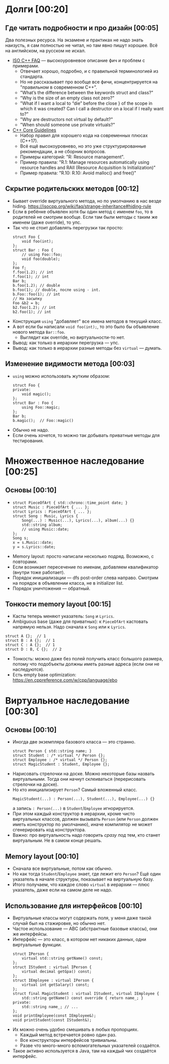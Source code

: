 # Долги [00:20]
## Где читать подробности и про дизайн [00:05]
Два полезных ресурса.
На экзамене и практиках не надо знать наизусть, я сам полностью не читал, но там явно пишут хорошее.
Всё на английском, на русском не искал.

* [ISO C++ FAQ](https://isocpp.org/wiki/faq) — высокоуровневое описание фич и проблем с примерами.
  * Отвечает хорошо, подробно, и с правильной терминологией из стандарта.
  * Но не рассказывает про вообще все фичи, концентрируется на "правильном в современном C++".
  * "What’s the difference between the keywords struct and class?"
  * "Why is the size of an empty class not zero?"
  * "What if I want a local to “die” before the close } of the scope in which it was created? Can I call a destructor on a local if I really want to?"
  * "Why are destructors not virtual by default?"
  * "When should someone use private virtuals?"
* [C++ Core Guidelines](http://isocpp.github.io/CppCoreGuidelines/CppCoreGuidelines)
  * Набор правил для хорошего кода на современных плюсах (С++17).
  * Всё ещё высокоуровнево, но это уже структурированные рекомендации, а не сборник вопросов.
  * Примеры категорий: "R: Resource management".
  * Пример правила: "R.1: Manage resources automatically using resource handles and RAII (Resource Acquisition Is Initialization)"
  * Пример правила: "R.10: R.10: Avoid malloc() and free()"

## Скрытие родительских методов [00:12]
* Бывает override виртуального метода, но по умолчанию в нас везде hiding.
  https://isocpp.org/wiki/faq/strange-inheritance#hiding-rule
* Если в ребёнке объявлен хотя бы один метод с именем `foo`,
  то в родителей не смотрим вообще.
  Если там были методы с таким же именем (даже override), то упс.
* Так что не стоит добавлять перегрузки так просто:
  ```
  struct Foo {
      void foo(int);
  };
  struct Bar : Foo {
      // using Foo::foo;
      void foo(double);
  };
  Foo f;
  f.foo(1.2); // int
  f.foo(1); // int
  Bar b;
  b.foo(1.2); // double
  b.foo(1); // double, после using - int.
  b.Foo::foo(1); // int
  // На засыпку
  Foo &b2 = b;
  b2.foo(1.2); // int
  b2.foo(1); // int
  ```
* Конструкция `using` "добавляет" все имена методов в текущий класс.
* А вот если бы написали `void foo(int);`, то это было бы объявление
  нового метода `Bar::foo`.
  * Выглядит как override, но виртуальности-то нет.
* Вывод: как только в иерархии перегрузка — упс.
* Вывод: как только в иерархии разные методы без `virtual` — думать.

## Изменение видимости метода [00:03]
* `using` можно использовать жутким образом:
  ```
  struct Foo {
  private:
      void magic();
  };
  struct Bar : Foo {
      using Foo::magic;
  };
  Bar b;
  b.magic();  // Foo::magic()
  ```
* Обычно не надо.
* Если очень хочется, то можно так добывать приватные методы для тестирования.

# Множественное наследование [00:25]
## Основы [00:10]
* ```
  struct PieceOfArt { std::chrono::time_point date; }
  struct Music : PieceOfArt { ... };
  struct Lyrics : PieceOfArt { ... };
  struct Song : Music, Lyrics {
      Song(...) : Music(...), Lyrics(...), album(...) {}
      std::string album;
      // using Music::date;
  };
  Song s;
  x = s.Music::date;
  y = s.Lyrics::date;
  ```
* Memory layout: просто написали несколько подряд.
  Возможно, с повторами.
* Если возникает пересечение по именам, добавляем квалификатор
  (внутри тоже работает).
* Порядок инициализации — dfs post-order слева направо.
  Смотрим на порядок в объявлении класса, не в initializer list.
* Порядок уничтожения — обратный.

## Тонкости memory layout [00:15]
* Касты теперь меняют указатель: `Song` и `Lyrics`.
* Ambiguous base (даже для приватных): к `PieceOfArt` кастовать напрямую нельзя.
  Надо сначала к `Song` или к `Lyrics`.

```
struct A {};  // 1
struct B : A {};  // 1
struct C : A {};  // 1
struct D : B, C {};  // 2
```

* Тонкость: можно даже без полей получить класс большого размера,
  потому что подобъекты должны иметь разные адреса
  (если они не наследуются).
* Есть empty base optimization:
  https://en.cppreference.com/w/cpp/language/ebo

# Виртуальное наследование [00:30]
## Основы [00:10]
* Иногда две экземпляра базового класса — это странно.
  ```
  struct Person { std::string name; }
  struct Student : /* virtual */ Person {};
  struct Employee : /* virtual */ Person {};
  struct MagicStudent : Student, Employee {};
  ```
* Нарисовать стрелочки на доске.
  Можно некоторые базы назвать виртуальными.
  Тогда они начнут склеиваться (перерисовать стрелочки на доске).
* Но кто инициализирует `Person`? Самый вложенный класс.
  ```
  MagicStudent(...) : Person(...), Student(...), Employee(...) {}
  ```
  а запись `: Person(...)` в `Student`/`Employee` игнорируется.
* При этом каждый конструктор в иерархии, кроме чисто виртуальных
  классов, должен вызывать `Person` (или `Person` должен иметь конструктор по умолчанию),
  иначе компилятор не может сгенерировать код конструктора.
* Важно: про виртуальность надо говорить _сразу под_ тем, кто станет виртуальным.
  Не в самом конце решать.

## Memory layout [00:10]
* Сначала все виртуальные, потом как обычно.
* Но как тогда `Student`/`Employee` знает, где лежит его `Person`?
  Ещё один указатель в начале структуры, показывает на виртуальную базу.
* Итого получаем, что каждое слово `virtual` в иерархии — плюс указатель,
  даже если на самом деле не надо.

## Использование для интерфейсов [00:10]
* Виртуальные классы могут содержать поля, у меня даже
  такой случай был на стажировке, но обычно нет.
* Частое использование — ABC (абстрактные базовые классы), они же интерфейсы.
* Интерфейc — это класс, в котором нет никаких данных, одни виртуальные функции.
  ```
  struct IPerson {
      virtual std::string getName() const;
  };
  struct IStudent : virtual IPerson {
      virtual decimal getGpa() const;
  };
  struct IEmployee : virtual IPerson {
      virtual int getSalary() const;
  };
  struct final MagicStudent : virtual IStudent, virtual IEmployee {
      std::string getName() const override { return name_; }
  private:
      std::string name_; // ...
  };
  void printEmployee(const IEmployee&);
  void printStudent(const IStudent&);
  ```
* Их можно очень удобно смешивать в любых пропорциях.
  * Каждый метод встречается ровно один раз.
  * Все конструкторы интерфейсов тривиальны.
  * Разве что много-много вспомогательных указателей создаётся.
* Такое активно используется в Java, там на каждый чих создаётся интерфейс.
